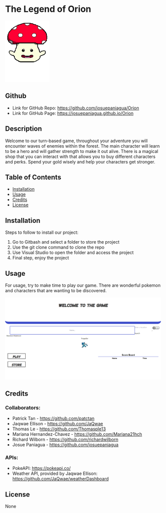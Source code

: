 # The Legend of Orion 
![alt text](assets/images/mushroom-base.png)

## Github

- Link for GitHub Repo: https://github.com/josuepaniagua/Orion
- Link for GitHub Page: https://josuepaniagua.github.io/Orion

## Description

Welcome to our turn-based game, throughout your adventure you will encounter waves of enemies within the forest. The main character will learn to be a hero and will gather strength to make it out alive. There is a magical shop that you can interact with that allows you to buy different characters and perks. Spend your gold wisely and help your characters get stronger.    

## Table of Contents

- [Installation](#installation)
- [Usage](#usage)
- [Credits](#credits)
- [License](#license)

## Installation

Steps to follow to install our project:
1. Go to Gitbash and select a folder to store the project
2. Use the git clone command to clone the repo
3. Use Visual Studio to open the folder and access the project
4. Final step, enjoy the project

## Usage

For usage, try to make time to play our game. There are wonderful pokemon and characters that are wanting to be discovered.

![alt text](assets/screenshots/screenshot1.png)
## Credits

### Collaborators:
- Patrick Tan - https://github.com/patctan
- Jaqwae Ellison - https://github.com/JaQwae
- Thomas Le - https://github.com/Thomasple13
- Mariana Hernandez-Chavez - https://github.com/Mariana21hch
- Richard Wilborn - https://github.com/richardwilborn
- Josue Paniagua - https://github.com/josuepaniagua

### APIs:

- PokeAPI: https://pokeapi.co/
- Weather API, provided by Jaqwae Ellison: https://github.com/JaQwae/weatherDashboard

## License

None

